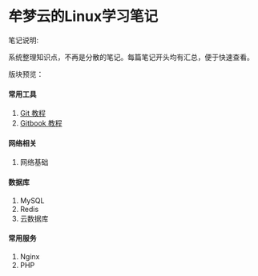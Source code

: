 # 牟梦云的Linux学习笔记

笔记说明: 

系统整理知识点，不再是分散的笔记。每篇笔记开头均有汇总，便于快速查看。


版块预览：

#### 常用工具
1. [Git 教程](/git/git.md) 
2. [Gitbook 教程](/gitbook/gitbook.md)


#### 网络相关
1. 网络基础


#### 数据库
1. MySQL
2. Redis
3. 云数据库


#### 常用服务
1. Nginx
2. PHP